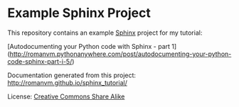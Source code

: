 # Example Sphinx Project

This repository contains an example [Sphinx](http://www.sphinx-doc.org/en/stable/) project for my tutorial:

[Autodocumenting your Python code with Sphinx - part 1]
(http://romanvm.pythonanywhere.com/post/autodocumenting-your-python-code-sphinx-part-i-5/)

Documentation generated from this project: http://romanvm.github.io/sphinx_tutorial/

License: [Creative Commons Share Alike](http://creativecommons.org/licenses/by-sa/4.0/)
